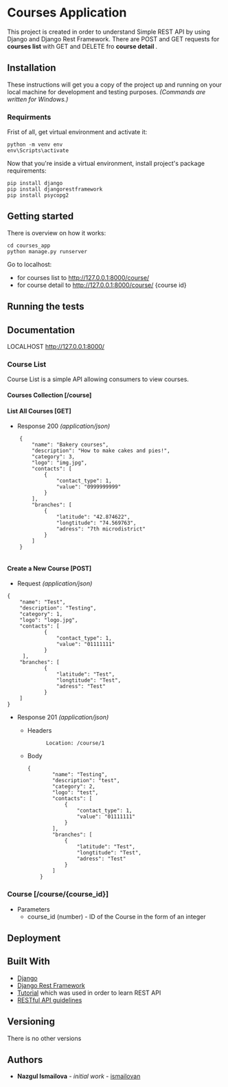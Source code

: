 # Courses Application

This project is created in order to understand Simple REST API by using Django and Django Rest Framework. 
There are POST and GET requests for <b> courses list </b> with GET and DELETE fro <b> course detail </b>.

## Installation

These instructions will get you a copy of the project up and running on your local machine for development and testing purposes. 
*(Commands are written for Windows.)*

### Requirments

Frist of all, get virtual environment and activate it:
```
python -m venv env
env\Scripts\activate
```

Now that you're inside a virtual environment, install project's package requirements:

```
pip install django
pip install djangorestframework
pip install psycopg2
```

## Getting started

There is overview on how it works:
```
cd courses_app
python manage.py runserver
```
Go to localhost:
* for courses list to http://127.0.0.1:8000/course/
* for course detail to http://127.0.0.1:8000/course/ {course id}

## Running the tests

## Documentation

LOCALHOST http://127.0.0.1:8000/

### Course List

Course List is a simple API allowing consumers to view courses.

#### Courses Collection [/course]

#### List All Courses [GET]

+ Response 200 *(application/json)*

```
    {
        "name": "Bakery courses",
        "description": "How to make cakes and pies!",
        "category": 3,
        "logo": "img.jpg",
        "contacts": [
            {
                "contact_type": 1,
                "value": "0999999999"
            }
        ],
        "branches": [
            {
                "latitude": "42.874622",
                "longtitude": "74.569763",
                "adress": "7th microdistrict"
            }
        ]
    }
  
```

#### Create a New Course [POST]

+ Request *(application/json)*

```
{
    "name": "Test",
    "description": "Testing",
    "category": 1,
    "logo": "logo.jpg",
    "contacts": [
            {
                "contact_type": 1,
                "value": "01111111"
            }
     ],
    "branches": [
            {
                "latitude": "Test",
                "longtitude": "Test",
                "adress": "Test"
            }
    ]
}
```

+ Response 201 *(application/json)*

    + Headers

                Location: /course/1

    + Body
        ```
        {
                "name": "Testing",
                "description": "test",
                "category": 2,
                "logo": "test",
                "contacts": [
                    {
                        "contact_type": 1,
                        "value": "01111111"
                    }
                ],
                "branches": [
                    {
                        "latitude": "Test",
                        "longtitude": "Test",
                        "adress": "Test"
                    }
                ]
            }
        ```
### Course [/course/{course_id}]

+ Parameters
    + course_id (number) - ID of the Course in the form of an integer
    
## Deployment

## Built With

* [Django](https://docs.djangoproject.com/en/3.0/)
* [Django Rest Framework](https://www.django-rest-framework.org/)
* [Tutorial](https://www.django-rest-framework.org/tutorial/1-serialization/) which was used in order to learn REST API
* [RESTful API guidelines](https://opensource.zalando.com/restful-api-guidelines/)

## Versioning

There is no other versions

## Authors

* <b>Nazgul Ismailova</b> - *initial work* - [ismailovan](https://github.com/ismailovan)
